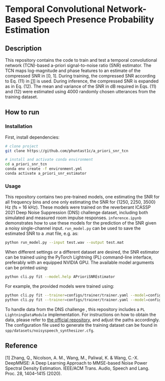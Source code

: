 # Temporal Convolutional Network-Based Speech Presence Probability Estimation

## Description
This repository contains the code to train and test a temporal convolutional network (TCN)-based a-priori signal-to-noise ratio (SNR) estimator.
The TCN maps log-magnitude and phase features to an estimate of the compressed SNR in [0, 1].
During training, the compressed SNR according to Eq. (11) in [[1]](#1) is used.
During inference, the compressed SNR is expanded as in Eq. (12).
The mean and variance of the SNR in dB required in Eqs. (11) and (12) were estimated using 4000 randomly chosen utterances from the training dataset.

## How to run
### Installation
First, install dependencies:

```bash
# clone project
git clone https://github.com/phuntast1c/a_priori_snr_tcn

# install and activate conda environment
cd a_priori_snr_tcn
conda env create -f environment.yml
conda activate a_priori_snr_estimator
```

### Usage
This repository contains two pre-trained models, one estimating the SNR for all frequency bins and one only estimating the SNR for {1250, 2250, 3500} Hz (fs = 16 kHz).
These models were trained on the reverberant ICASSP 2021 Deep Noise Suppression (DNS) challenge dataset, including both simulated and measured room impulse responses.
```inference.ipynb``` demonstrates how to use these models for the prediction of the SNR given a noisy single-channel input.
```run_model.py``` can be used to save the estimated SNR to a .mat file, e.g. as:

```bash
python run_model.py --input test.wav --output test.mat
```

When different settings or a different dataset are desired, the SNR estimator can be trained using the PyTorch Lightning (PL) command-line interface, preferably with an equipped NVIDIA GPU. The available model arguments can be printed using:

```bash
python cli.py fit --model.help APrioriSNREstimator
```

For example, the provided models were trained using:

```bash
python cli.py fit --trainer=configs/trainer/trainer.yaml --model=configs/model/240523_a_priori_snr_tcn.yaml --data=configs/data/240206_dns2_reverberant.yaml --model.limit_frequencies=false --model.use_batchnorm=true --model.layer=8 --model.stack=3 &> /dev/null &
python cli.py fit --trainer=configs/trainer/trainer.yaml --model=configs/model/240523_a_priori_snr_tcn.yaml --data=configs/data/240206_dns2_reverberant.yaml --model.limit_frequencies=true --model.use_batchnorm=true --model.layer=8 --model.stack=3 &> /dev/null &
```

To handle data from the DNS challenge , this repository includes a `PL LightningDataModule` implementation. For instructions on how to obtain the data, please refer to [the official repository](https://github.com/microsoft/DNS-Challenge), and adjust the paths accordingly. The configuration file used to generate the training dataset can be found in `spp/datasets/noisyspeech_synthesizer.cfg`.

## Reference
<a id="1">[1]</a>
Zhang, Q., Nicolson, A. M., Wang, M., Paliwal, K. & Wang, C.-X. DeepMMSE: A Deep Learning Approach to MMSE-based Noise Power Spectral Density Estimation. IEEE/ACM Trans. Audio, Speech and Lang. Proc. 28, 1404–1415 (2020).